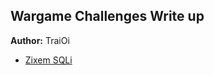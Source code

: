 ## Wargame Challenges Write up

**Author:** TraiOi

 * [Zixem SQLi](https://github.com/TraiOi/Wargame_WriteUp/blob/master/Zixem_SQLi/README.md)
